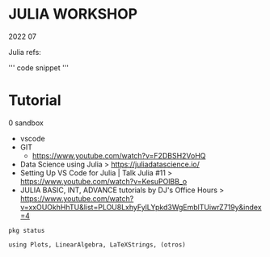 # JULIA WORKSHOP
2022 07

Julia refs:

'''
code snippet
'''



# Tutorial

0 sandbox
+ vscode
+ GIT
  + https://www.youtube.com/watch?v=F2DBSH2VoHQ
+ Data Science using Julia > https://juliadatascience.io/
+ Setting Up VS Code for Julia | Talk Julia #11 > https://www.youtube.com/watch?v=KesuPOlBB_o
+ JULIA BASIC, INT, ADVANCE tutorials by DJ's Office Hours > https://www.youtube.com/watch?v=xxOUOkhHhTU&list=PLOU8LxhyFylLYpkd3WgEmblTUiwrZ719y&index=4

 


```
pkg status
```

```
using Plots, LinearAlgebra, LaTeXStrings, (otros)
```

